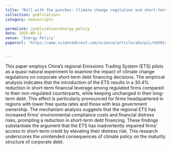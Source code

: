 ```yaml
---
title: "Roll with the punches: Climate change regulation and short-term financing"
collection: publications
category: manuscripts

permalink: /publication/energy_policy
date: 2025-09-11
venue: 'Energy Policy'
paperurl: 'https://www.sciencedirect.com/science/article/abs/pii/S030142152500312X'


---
```


This paper employs China’s regional Emissions Trading System (ETS) pilots as a quasi-natural experiment to 
examine the impact of climate change regulations on corporate short-term debt financing decisions. The 
empirical analysis indicates that the introduction of the ETS results in a 30.4% reduction in short-term financial 
leverage among regulated firms compared to their non-regulated counterparts, while keeping unchanged in their 
long-term debt. This effect is particularly pronounced for firms headquartered in regions with lower free quota 
rates and those with less government ownership. The mechanism analysis suggests that the regional ETS has 
increased firms’ environmental compliance costs and financial distress risks, prompting a reduction in short-term 
debt financing. These findings substantiate the argument that the ETS has inadvertently impaired firms’ access to 
short-term credit by elevating their distress risk. This research underscores the unintended consequences of 
climate policy on the maturity structure of corporate debt.
